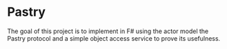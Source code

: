 # Pastry
The goal of this project is to implement in F# using the actor model the Pastry protocol and a simple object access service to prove its usefulness. 
